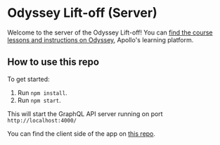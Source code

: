 # Odyssey Lift-off (Server)

Welcome to the server of the Odyssey Lift-off! You can [find the course lessons and instructions on Odyssey](https://odyssey.apollographql.com/), Apollo's learning platform.

## How to use this repo

To get started:

1. Run `npm install`.
1. Run `npm start`.

This will start the GraphQL API server running on port `http://localhost:4000/`

You can find the client side of the app on [this repo](https://github.com/danielacb/course_odyssey-client).
